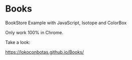 # Books
BookStore Example with JavaScript, Isotope and ColorBox

Only work 100% in Chrome.

Take a look:

https://lokoconbotas.github.io/Books/
